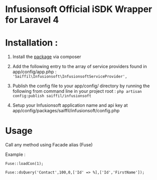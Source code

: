 Infusionsoft Official iSDK Wrapper for Laravel 4
================================================


Installation :
==============

1. Install the [package](https://packagist.org/packages/saiffil/infusionsoft) via composer

2. Add the following entry to the array of service providers found in app/config/app.php :
`'Saiffil\Infusionsoft\InfusionsoftServiceProvider',`

3. Publish the config file to your app/config/ directory by running the following from command line in your project root :
`php artisan config:publish saiffil/infusionsoft`

4. Setup your Infusionsoft application name and api key at app/config/packages/saiffil/infusionsoft/config.php


Usage
=====

Call any method using Facade alias (Fuse)

Example :

`Fuse::loadCon(1);`

`Fuse::dsQuery('Contact',100,0,['Id' => %],['Id','FirstName']);`